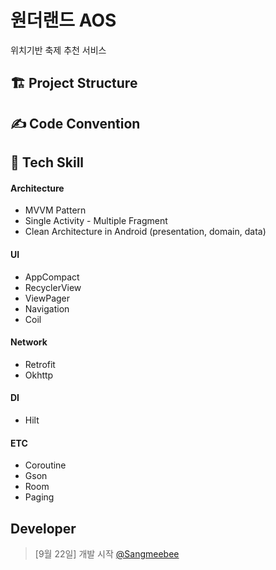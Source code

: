 # 원더랜드 AOS
위치기반 축제 추천 서비스

## 🏗 Project Structure

## ✍️ Code Convention

## 📖 Tech Skill
#### Architecture
- MVVM Pattern
- Single Activity - Multiple Fragment
- Clean Architecture in Android (presentation, domain, data)
#### UI
- AppCompact
- RecyclerView
- ViewPager
- Navigation
- Coil
#### Network
- Retrofit
- Okhttp
#### DI
- Hilt
#### ETC
- Coroutine
- Gson
- Room
- Paging


## Developer
> [9월 22일] 개발 시작
[@Sangmeebee](https://github.com/Sangmeebee)
